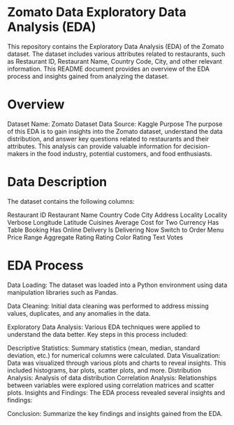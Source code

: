 # Zomato Data Exploratory Data Analysis (EDA)
This repository contains the Exploratory Data Analysis (EDA) of the Zomato dataset. The dataset includes various attributes related to restaurants, such as Restaurant ID, Restaurant Name, Country Code, City, and other relevant information. This README document provides an overview of the EDA process and insights gained from analyzing the dataset.

# Overview
Dataset Name: Zomato Dataset
Data Source: Kaggle
Purpose
The purpose of this EDA is to gain insights into the Zomato dataset, understand the data distribution, and answer key questions related to restaurants and their attributes. This analysis can provide valuable information for decision-makers in the food industry, potential customers, and food enthusiasts.

# Data Description
The dataset contains the following columns:

Restaurant ID
Restaurant Name
Country Code
City
Address
Locality
Locality Verbose
Longitude
Latitude
Cuisines
Average Cost for Two
Currency
Has Table Booking
Has Online Delivery
Is Delivering Now
Switch to Order Menu
Price Range
Aggregate Rating
Rating Color
Rating Text
Votes

# EDA Process
Data Loading: The dataset was loaded into a Python environment using data manipulation libraries such as Pandas.

Data Cleaning: Initial data cleaning was performed to address missing values, duplicates, and any anomalies in the data.

Exploratory Data Analysis: Various EDA techniques were applied to understand the data better. Key steps in this process included:

Descriptive Statistics: Summary statistics (mean, median, standard deviation, etc.) for numerical columns were calculated.
Data Visualization: Data was visualized through various plots and charts to reveal insights. This included histograms, bar plots, scatter plots, and more.
Distribution Analysis: Analysis of data distribution
Correlation Analysis: Relationships between variables were explored using correlation matrices and scatter plots.
Insights and Findings: The EDA process revealed several insights and findings:

Conclusion: Summarize the key findings and insights gained from the EDA.
